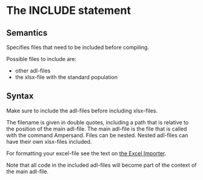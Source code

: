 # The INCLUDE statement

## Semantics
Specifies files that need to be included before compiling.

Possible files to include are:
-	other adl-files 
-	the xlsx-file with the standard population 

## Syntax
Make sure to include the adl-files before including xlsx-files.

The filename is given in double quotes, including a path that is relative to the position of the main adl-file. The main adl-file is the file that is called with the command Ampersand.
Files can be nested. Nested adl-files can have their own xlsx-files included. 

For formatting your excel-file see the text on [the Excel Importer](../prototypes/extensions/excelimporter.md).

Note that all code in the included adl-files will become part of the context of the main adl-file. 

